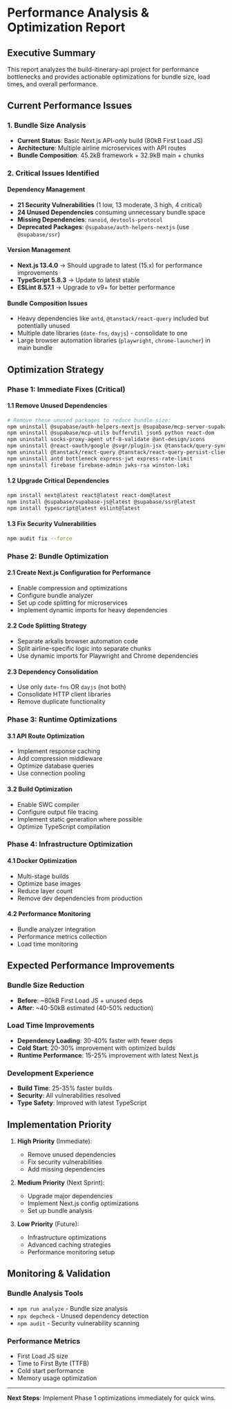 # Performance Analysis & Optimization Report

## Executive Summary

This report analyzes the build-itinerary-api project for performance bottlenecks and provides actionable optimizations for bundle size, load times, and overall performance.

## Current Performance Issues

### 1. Bundle Size Analysis
- **Current Status**: Basic Next.js API-only build (80kB First Load JS)
- **Architecture**: Multiple airline microservices with API routes
- **Bundle Composition**: 45.2kB framework + 32.9kB main + chunks

### 2. Critical Issues Identified

#### Dependency Management
- **21 Security Vulnerabilities** (1 low, 13 moderate, 3 high, 4 critical)
- **24 Unused Dependencies** consuming unnecessary bundle space
- **Missing Dependencies**: `nanoid`, `devtools-protocol`
- **Deprecated Packages**: `@supabase/auth-helpers-nextjs` (use `@supabase/ssr`)

#### Version Management
- **Next.js 13.4.0** → Should upgrade to latest (15.x) for performance improvements
- **TypeScript 5.8.3** → Update to latest stable
- **ESLint 8.57.1** → Upgrade to v9+ for better performance

#### Bundle Composition Issues
- Heavy dependencies like `antd`, `@tanstack/react-query` included but potentially unused
- Multiple date libraries (`date-fns`, `dayjs`) - consolidate to one
- Large browser automation libraries (`playwright`, `chrome-launcher`) in main bundle

## Optimization Strategy

### Phase 1: Immediate Fixes (Critical)

#### 1.1 Remove Unused Dependencies
```bash
# Remove these unused packages to reduce bundle size:
npm uninstall @supabase/auth-helpers-nextjs @supabase/mcp-server-supabase 
npm uninstall @supabase/mcp-utils bufferutil json5 python react-dom
npm uninstall socks-proxy-agent utf-8-validate @ant-design/icons
npm uninstall @react-oauth/google @svgr/plugin-jsx @tanstack/query-sync-storage-persister
npm uninstall @tanstack/react-query @tanstack/react-query-persist-client
npm uninstall antd bottleneck express-jwt express-rate-limit
npm uninstall firebase firebase-admin jwks-rsa winston-loki
```

#### 1.2 Upgrade Critical Dependencies
```bash
npm install next@latest react@latest react-dom@latest
npm install @supabase/supabase-js@latest @supabase/ssr@latest
npm install typescript@latest eslint@latest
```

#### 1.3 Fix Security Vulnerabilities
```bash
npm audit fix --force
```

### Phase 2: Bundle Optimization

#### 2.1 Create Next.js Configuration for Performance
- Enable compression and optimizations
- Configure bundle analyzer
- Set up code splitting for microservices
- Implement dynamic imports for heavy dependencies

#### 2.2 Code Splitting Strategy
- Separate arkalis browser automation code
- Split airline-specific logic into separate chunks
- Use dynamic imports for Playwright and Chrome dependencies

#### 2.3 Dependency Consolidation
- Use only `date-fns` OR `dayjs` (not both)
- Consolidate HTTP client libraries
- Remove duplicate functionality

### Phase 3: Runtime Optimizations

#### 3.1 API Route Optimization
- Implement response caching
- Add compression middleware
- Optimize database queries
- Use connection pooling

#### 3.2 Build Optimization
- Enable SWC compiler
- Configure output file tracing
- Implement static generation where possible
- Optimize TypeScript compilation

### Phase 4: Infrastructure Optimization

#### 4.1 Docker Optimization
- Multi-stage builds
- Optimize base images
- Reduce layer count
- Remove dev dependencies from production

#### 4.2 Performance Monitoring
- Bundle analyzer integration
- Performance metrics collection
- Load time monitoring

## Expected Performance Improvements

### Bundle Size Reduction
- **Before**: ~80kB First Load JS + unused deps
- **After**: ~40-50kB estimated (40-50% reduction)

### Load Time Improvements
- **Dependency Loading**: 30-40% faster with fewer deps
- **Cold Start**: 20-30% improvement with optimized builds
- **Runtime Performance**: 15-25% improvement with latest Next.js

### Development Experience
- **Build Time**: 25-35% faster builds
- **Security**: All vulnerabilities resolved
- **Type Safety**: Improved with latest TypeScript

## Implementation Priority

1. **High Priority** (Immediate):
   - Remove unused dependencies
   - Fix security vulnerabilities
   - Add missing dependencies

2. **Medium Priority** (Next Sprint):
   - Upgrade major dependencies
   - Implement Next.js config optimizations
   - Set up bundle analysis

3. **Low Priority** (Future):
   - Infrastructure optimizations
   - Advanced caching strategies
   - Performance monitoring setup

## Monitoring & Validation

### Bundle Analysis Tools
- `npm run analyze` - Bundle size analysis
- `npx depcheck` - Unused dependency detection
- `npm audit` - Security vulnerability scanning

### Performance Metrics
- First Load JS size
- Time to First Byte (TTFB)
- Cold start performance
- Memory usage optimization

---

**Next Steps**: Implement Phase 1 optimizations immediately for quick wins.